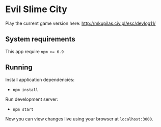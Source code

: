 # Evil Slime City

Play the current game version here: http://mkupilas.civ.pl/esc/devlog11/

## System requirements
This app require `npm >= 6.9`

## Running
Install application dependencies:
- `npm install`

Run development server:
- `npm start`

Now you can view changes live using your browser at `localhost:3000`.